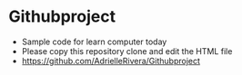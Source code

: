 # Githubproject
- Sample code for learn computer today
- Please copy this repository clone and edit the HTML file
- https://github.com/AdrielleRivera/Githubproject
